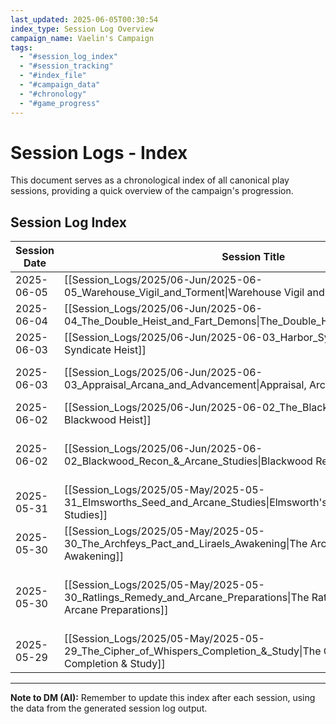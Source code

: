 ```yaml
---
last_updated: 2025-06-05T00:30:54
index_type: Session Log Overview
campaign_name: Vaelin's Campaign
tags:
  - "#session_log_index"
  - "#session_tracking"
  - "#index_file"
  - "#campaign_data"
  - "#chronology"
  - "#game_progress"
---
```

# Session Logs - Index

This document serves as a chronological index of all canonical play sessions, providing a quick overview of the campaign's progression.

## Session Log Index

| Session Date | Session Title                                                                                                                  | Days Passed                     | PC Level | XP Gained |
| ------------ | ------------------------------------------------------------------------------------------------------------------------------ | ------------------------------- | -------- | --------- |
| 2025-06-05 | [[Session_Logs/2025/06-Jun/2025-06-05_Warehouse_Vigil_and_Torment\|Warehouse Vigil and Torment]] | 6 | 3 | 300 |
| 2025-06-04   | [[Session_Logs/2025/06-Jun/2025-06-04_The_Double_Heist_and_Fart_Demons\|The_Double_Heist_and_Fart_Demons]] | 5 | 3 | 250 |
| 2025-06-03   | [[Session_Logs/2025/06-Jun/2025-06-03_Harbor_Syndicate_Heist\|Harbor Syndicate Heist]] | 5 | 3 | 500 |
| 2025-06-03   | [[Session_Logs/2025/06-Jun/2025-06-03_Appraisal_Arcana_and_Advancement\|Appraisal, Arcana, and Advancement]] | Day 6 (events during) | 3 | 150 |
| 2025-06-02   | [[Session_Logs/2025/06-Jun/2025-06-02_The_Blackwood_Heist\|The Blackwood Heist]] | 5 | 2 | 300 |
| 2025-06-02   | [[Session_Logs/2025/06-Jun/2025-06-02_Blackwood_Recon_&_Arcane_Studies\|Blackwood Recon & Arcane Studies]] | 0 (ended mid-Day 5) | 2 | 75 |
| 2025-05-31   | [[Session_Logs/2025/05-May/2025-05-31_Elmsworths_Seed_and_Arcane_Studies\|Elmsworth's Seed and Arcane Studies]] | 4 | 2 | 75 |
| 2025-05-30   | [[Session_Logs/2025/05-May/2025-05-30_The_Archfeys_Pact_and_Liraels_Awakening\|The Archfey's Pact and Lirael's Awakening]] | 1 day (Dawn Day 4) | 2 | 100 |
| 2025-05-30   | [[Session_Logs/2025/05-May/2025-05-30_Ratlings_Remedy_and_Arcane_Preparations\|The Ratlings' Remedy and Arcane Preparations]] | ~1 day (Day 2 & start of Day 3) | 1 | 100 |
| 2025-05-29   | [[Session_Logs/2025/05-May/2025-05-29_The_Cipher_of_Whispers_Completion_&_Study\|The Cipher of Whispers - Completion & Study]] | 1 | 1 | 100 |

---
**Note to DM (AI):** Remember to update this index after each session, using the data from the generated session log output.
